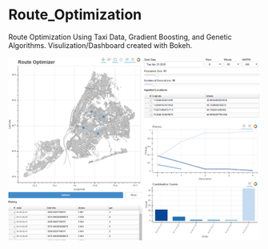 # Route_Optimization
Route Optimization Using Taxi Data, Gradient Boosting, and Genetic Algorithms.
Visulization/Dashboard created with Bokeh.

![Tool/Dashboard Image](/image/Route_Optimizer.png)
